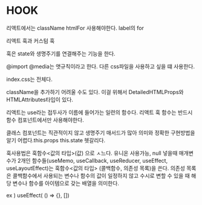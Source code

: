 # HOOK

리액트에서는 className htmlFor 사용해야한다. label의 for

리액트 훅과 커스텀 훅

훅은 state와 생명주기를 연결해주는 기능을 한다.

@import @media는 앳규칙이라고 한다. 다른 css파일을 사용하고 싶을 떄 사용한다. 

index.css는 전체다. 

className을 추가하기 어려울 수도 있다. 이걸 위해서 DetailedHTMLProps와 HTMLAttributes타입이 있다. 

리액트는 use라는 접두사가 이름에 들어가는 일련의 함수다. 리액트 훅 함수는 반드시 함수 컴포넌트에서만 사용해야한다. 

클래스 컴포넌트는 직관적이지 않고 생명주기 매서드가 많아 의미와 정확한 구현방법을 알기 어렵다.this.props this.state 헷갈리다. 

훅사용법은  훅함수<값의 타입>(값) 으로 ㅅ느다. 유니온 사용가능, null 넣을때  매개변수가 2개인 함수들(useMemo, useCallback, useReducer, useEffect, useLayoutEffect)는 훅함수<값의 타입> (콜백함수, 의존성 목록)을 쓴다. 의존성 목록은 콜백함수에서 사용되는 변수나 함수의 값이 일정하지 않고 수시로 변할 수 있을 때 해당 변수나 함수를 아이템으로 갖는 배열을 의미한다.

ex ) useEffect( () ⇒ {}, [])
